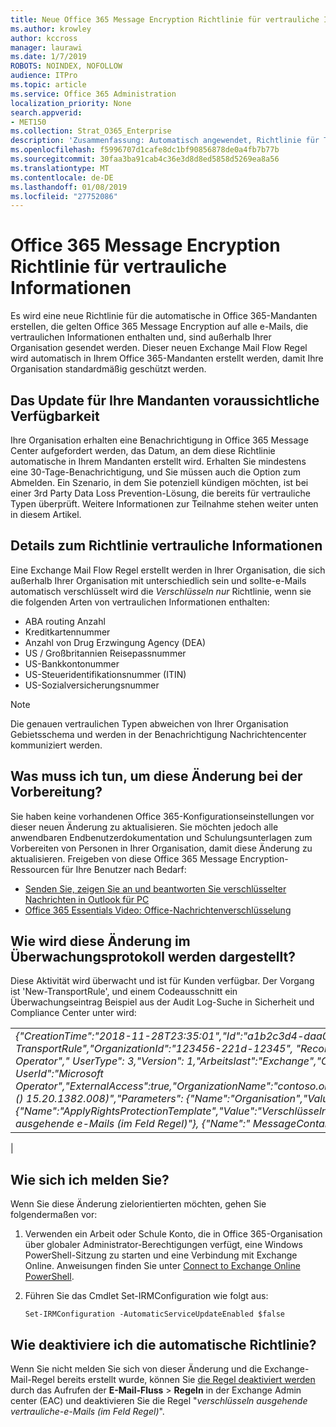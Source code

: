 ```yaml
---
title: Neue Office 365 Message Encryption Richtlinie für vertrauliche Informationen
ms.author: krowley
author: kccross
manager: laurawi
ms.date: 1/7/2019
ROBOTS: NOINDEX, NOFOLLOW
audience: ITPro
ms.topic: article
ms.service: Office 365 Administration
localization_priority: None
search.appverid:
- MET150
ms.collection: Strat_O365_Enterprise
description: 'Zusammenfassung: Automatisch angewendet, Richtlinie für Typen vertraulicher Informationen für alle Mandanten Einführung Office 365 Message Encryption.'
ms.openlocfilehash: f5996707d1cafe8dc1bf90856878de0a4fb7b77b
ms.sourcegitcommit: 30faa3ba91cab4c36e3d8d8ed5858d5269ea8a56
ms.translationtype: MT
ms.contentlocale: de-DE
ms.lasthandoff: 01/08/2019
ms.locfileid: "27752086"
---
```

# <a name="office-365-message-encryption-policy-for-sensitive-information"></a>Office 365 Message Encryption Richtlinie für vertrauliche Informationen

Es wird eine neue Richtlinie für die automatische in Office 365-Mandanten erstellen, die gelten Office 365 Message Encryption auf alle e-Mails, die vertraulichen Informationen enthalten und, sind außerhalb Ihrer Organisation gesendet werden. Dieser neuen Exchange Mail Flow Regel wird automatisch in Ihrem Office 365-Mandanten erstellt werden, damit Ihre Organisation standardmäßig geschützt werden.

## <a name="when-to-expect-the-update-for-your-tenant"></a>Das Update für Ihre Mandanten voraussichtliche Verfügbarkeit

Ihre Organisation erhalten eine Benachrichtigung in Office 365 Message Center aufgefordert werden, das Datum, an dem diese Richtlinie automatische in Ihrem Mandanten erstellt wird. Erhalten Sie mindestens eine 30-Tage-Benachrichtigung, und Sie müssen auch die Option zum Abmelden. Ein Szenario, in dem Sie potenziell kündigen möchten, ist bei einer 3rd Party Data Loss Prevention-Lösung, die bereits für vertrauliche Typen überprüft. Weitere Informationen zur Teilnahme stehen weiter unten in diesem Artikel.

## <a name="sensitive-information-type-policy-details"></a>Details zum Richtlinie vertrauliche Informationen

Eine Exchange Mail Flow Regel erstellt werden in Ihrer Organisation, die sich außerhalb Ihrer Organisation mit unterschiedlich sein und sollte-e-Mails automatisch verschlüsselt wird die *Verschlüsseln nur* Richtlinie, wenn sie die folgenden Arten von vertraulichen Informationen enthalten:

- ABA routing Anzahl
- Kreditkartennummer
- Anzahl von Drug Erzwingung Agency (DEA)
- US / Großbritannien Reisepassnummer
- US-Bankkontonummer
- US-Steueridentifikationsnummer (ITIN)
- US-Sozialversicherungsnummer

> [!Note]
> Die genauen vertraulichen Typen abweichen von Ihrer Organisation Gebietsschema und werden in der Benachrichtigung Nachrichtencenter kommuniziert werden.

## <a name="what-do-i-need-to-do-to-prepare-for-this-change"></a>Was muss ich tun, um diese Änderung bei der Vorbereitung?

Sie haben keine vorhandenen Office 365-Konfigurationseinstellungen vor dieser neuen Änderung zu aktualisieren. Sie möchten jedoch alle anwendbaren Endbenutzerdokumentation und Schulungsunterlagen zum Vorbereiten von Personen in Ihrer Organisation, damit diese Änderung zu aktualisieren. Freigeben von diese Office 365 Message Encryption-Ressourcen für Ihre Benutzer nach Bedarf:

- [Senden Sie, zeigen Sie an und beantworten Sie verschlüsselter Nachrichten in Outlook für PC](https://support.office.com/article/send-view-and-reply-to-encrypted-messages-in-outlook-for-pc-eaa43495-9bbb-4fca-922a-df90dee51980)
- [Office 365 Essentials Video: Office-Nachrichtenverschlüsselung](https://youtu.be/CQR0cG_iEUc)

## <a name="how-will-this-change-be-represented-in-the-audit-log"></a>Wie wird diese Änderung im Überwachungsprotokoll werden dargestellt?

Diese Aktivität wird überwacht und ist für Kunden verfügbar.  Der Vorgang ist 'New-TransportRule', und einem Codeausschnitt ein Überwachungseintrag Beispiel aus der Audit Log-Suche in Sicherheit und Compliance Center unter wird:

|     |
| --- |
| *{"CreationTime":"2018-11-28T23:35:01","Id":"a1b2c3d4-daa0-4c4f-a019-03a1234a1b0c","Operation":"New-TransportRule","OrganizationId":"123456-221d-12345", "RecordType": 1, "ResultStatus": "True", "UserKey": "Microsoft Operator"," UserType": 3,"Version": 1,"Arbeitslast":"Exchange","ClientIP":"123.456.147.68:17584","ObjectId":""," UserId":"Microsoft Operator","ExternalAccess":true,"OrganizationName":"contoso.onmicrosoft.com","OriginatingServer":"CY4PR13MBXXXX () 15.20.1382.008)","Parameters": {"Name":"Organisation","Value":" 123456 221 d - 12346"{"Name":"ApplyRightsProtectionTemplate","Value":"Verschlüsseln"}, {"Name":"Name","Value":"Verschlüsseln ausgehende e-Mails (im Feld Regel)"}, {"Name":" MessageContainsDataClassifications"usw..*
 |

## <a name="how-do-i-opt-out"></a>Wie sich ich melden Sie?

Wenn Sie diese Änderung zielorientierten möchten, gehen Sie folgendermaßen vor:

1. Verwenden ein Arbeit oder Schule Konto, die in Office 365-Organisation über globaler Administrator-Berechtigungen verfügt, eine Windows PowerShell-Sitzung zu starten und eine Verbindung mit Exchange Online. Anweisungen finden Sie unter [Connect to Exchange Online PowerShell](https://aka.ms/exopowershell).
2. Führen Sie das Cmdlet Set-IRMConfiguration wie folgt aus:

   ```
   Set-IRMConfiguration -AutomaticServiceUpdateEnabled $false
   ```

## <a name="how-do-i-disable-the-automatic-policy"></a>Wie deaktiviere ich die automatische Richtlinie?

Wenn Sie nicht melden Sie sich von dieser Änderung und die Exchange-Mail-Regel bereits erstellt wurde, können Sie [die Regel deaktiviert werden](https://docs.microsoft.com/exchange/security-and-compliance/mail-flow-rules/manage-mail-flow-rules#enable-or-disable-a-mail-flow-rule) durch das Aufrufen der **E-Mail-Fluss** > **Regeln** in der Exchange Admin center (EAC) und deaktivieren Sie die Regel "*verschlüsseln ausgehende vertrauliche-e-Mails (im Feld Regel)*".
